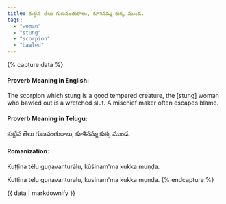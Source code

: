 ```yaml
---
title: కుట్టిన తేలు గుణవంతురాలు, కూశినమ్మ కుక్క ముండ.
tags:
  - "woman"
  - "stung"
  - "scorpion"
  - "bawled"
---
```


{% capture data %}
#### Proverb Meaning in English:
The scorpion which stung is a good tempered creature, the [stung] woman who bawled out is a wretched slut.
A mischief maker often escapes blame.

#### Proverb Meaning in Telugu:
కుట్టిన తేలు గుణవంతురాలు, కూశినమ్మ కుక్క ముండ.

#### Romanization:
Kuṭṭina tēlu guṇavanturālu, kūśinam'ma kukka muṇḍa.

Kuttina telu gunavanturalu, kusinam'ma kukka munda.
{% endcapture %}

{{ data | markdownify }}

